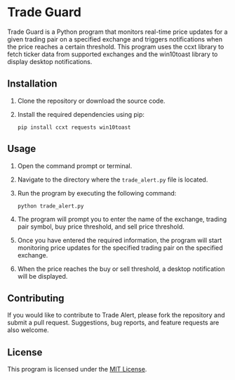 # Trade Guard

Trade Guard is a Python program that monitors real-time price updates for a given trading pair on a specified exchange and triggers notifications when the price reaches a certain threshold. This program uses the ccxt library to fetch ticker data from supported exchanges and the win10toast library to display desktop notifications.

## Installation

1. Clone the repository or download the source code.
2. Install the required dependencies using pip:

    ```
    pip install ccxt requests win10toast
    ```

## Usage

1. Open the command prompt or terminal.
2. Navigate to the directory where the `trade_alert.py` file is located.
3. Run the program by executing the following command:

    ```
    python trade_alert.py
    ```
4. The program will prompt you to enter the name of the exchange, trading pair symbol, buy price threshold, and sell price threshold.
5. Once you have entered the required information, the program will start monitoring price updates for the specified trading pair on the specified exchange.
6. When the price reaches the buy or sell threshold, a desktop notification will be displayed.

## Contributing

If you would like to contribute to Trade Alert, please fork the repository and submit a pull request. Suggestions, bug reports, and feature requests are also welcome. 

## License

This program is licensed under the [MIT License](https://github.com/example/trade-alert/blob/main/LICENSE).
